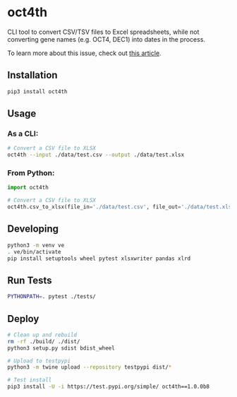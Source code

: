 # oct4th

CLI tool to convert CSV/TSV files to Excel spreadsheets, while not converting gene names (e.g. OCT4, DEC1) into dates in the process.

To learn more about this issue, check out [this article](https://medium.com/@robaboukhalil/how-to-fix-excels-gene-to-date-conversion-5c98d0072450).

## Installation

```bash
pip3 install oct4th
```

## Usage

### As a CLI:

```bash
# Convert a CSV file to XLSX
oct4th --input ./data/test.csv --output ./data/test.xlsx
```

### From Python:

```python
import oct4th

# Convert a CSV file to XLSX
oct4th.csv_to_xlsx(file_in='./data/test.csv', file_out='./data/test.xlsx')
```

## Developing

```bash
python3 -m venv ve
. ve/bin/activate
pip install setuptools wheel pytest xlsxwriter pandas xlrd
```

## Run Tests

```bash
PYTHONPATH=. pytest ./tests/
```

## Deploy

```bash
# Clean up and rebuild
rm -rf ./build/ ./dist/
python3 setup.py sdist bdist_wheel

# Upload to testpypi
python3 -m twine upload --repository testpypi dist/*

# Test install
pip3 install -U -i https://test.pypi.org/simple/ oct4th==1.0.0b8
```
